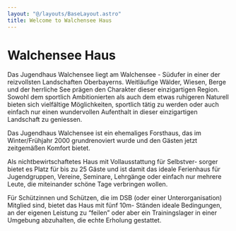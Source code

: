 ```yaml
---
layout: "@/layouts/BaseLayout.astro"
title: Welcome to Walchensee Haus
---
```


# Walchensee Haus

Das Jugendhaus Walchensee liegt am Walchensee - Südufer in einer der reizvollsten Landschaften Oberbayerns. Weitläufige Wälder, Wiesen, Berge und der herrliche See prägen den Charakter dieser einzigartigen Region. Sowohl dem sportlich Ambitionierten als auch dem etwas ruhigeren Naturell bieten sich vielfältige Möglichkeiten, sportlich tätig zu werden oder auch einfach nur einen wundervollen Aufenthalt in dieser einzigartigen Landschaft zu geniessen.

Das Jugendhaus Walchensee ist ein ehemaliges Forsthaus, das im Winter/Frühjahr 2000 grundrenoviert wurde und den Gästen jetzt zeitgemäßen Komfort bietet.

Als nichtbewirtschaftetes Haus mit Vollausstattung für Selbstver- sorger bietet es Platz für bis zu 25 Gäste und ist damit das ideale Ferienhaus für Jugendgruppen, Vereine, Seminare, Lehrgänge oder einfach nur mehrere Leute, die miteinander schöne Tage verbringen wollen.

Für Schützinnen und Schützen, die im DSB (oder einer Unterorganisation) Mitglied sind, bietet das Haus mit fünf 10m- Ständen ideale Bedingungen, an der eigenen Leistung zu “feilen” oder aber ein Trainingslager in einer Umgebung abzuhalten, die echte Erholung gestattet.
